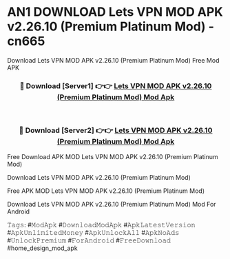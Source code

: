 # AN1 DOWNLOAD Lets VPN MOD APK v2.26.10 (Premium Platinum Mod) - cn665
Download Lets VPN MOD APK v2.26.10 (Premium Platinum Mod) Free Mod APK

<div align="center">
<h3>🔴 Download [Server1] 👉👉 <a href="https://apk-comot.site?title=Lets_VPN_MOD_APK_v2.26.10_(Premium_Platinum_Mod)">Lets VPN MOD APK v2.26.10 (Premium Platinum Mod) Mod Apk</a></h3><br>

<h3>🔴 Download [Server2] 👉👉 <a href="https://apk-comot.site?title=Lets_VPN_MOD_APK_v2.26.10_(Premium_Platinum_Mod)">Lets VPN MOD APK v2.26.10 (Premium Platinum Mod) Mod Apk</a></h3>
</div>


Free Download APK MOD Lets VPN MOD APK v2.26.10 (Premium Platinum Mod)

Download Lets VPN MOD APK v2.26.10 (Premium Platinum Mod) 

Free APK MOD Lets VPN MOD APK v2.26.10 (Premium Platinum Mod) 

Download Lets VPN MOD APK v2.26.10 (Premium Platinum Mod) Mod For Android

𝚃𝚊𝚐𝚜: #𝙼𝚘𝚍𝙰𝚙𝚔 #𝙳𝚘𝚠𝚗𝚕𝚘𝚊𝚍𝙼𝚘𝚍𝙰𝚙𝚔 #𝙰𝚙𝚔𝙻𝚊𝚝𝚎𝚜𝚝𝚅𝚎𝚛𝚜𝚒𝚘𝚗 #𝙰𝚙𝚔𝚄𝚗𝚕𝚒𝚖𝚒𝚝𝚎𝚍𝙼𝚘𝚗𝚎𝚢 #𝙰𝚙𝚔𝚄𝚗𝚕𝚘𝚌𝚔𝙰𝚕𝚕 #𝙰𝚙𝚔𝙽𝚘𝙰𝚍𝚜 #𝚄𝚗𝚕𝚘𝚌𝚔𝙿𝚛𝚎𝚖𝚒𝚞𝚖 #𝙵𝚘𝚛𝙰𝚗𝚍𝚛𝚘𝚒𝚍 #𝙵𝚛𝚎𝚎𝙳𝚘𝚠𝚗𝚕𝚘𝚊𝚍 #home_design_mod_apk